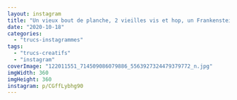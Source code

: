 ```yaml
---
layout: instagram
title: "Un vieux bout de planche, 2 vieilles vis et hop, un Frankenstein pour notre déco d’Halloween #DIY #Halloween"
date: "2020-10-18"
categories: 
  - "trucs-instagrammes"
tags: 
  - "trucs-creatifs"
  - "instagram"
coverImage: "122011551_714509086079886_5563927324479379772_n.jpg"
imgWidth: 360
imgHeight: 360
instagram: p/CGffLybhg90
---
```

